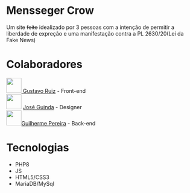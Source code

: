 # Mensseger Crow
Um site <s>feito</s> idealizado por 3 pessoas com a intenção de permitir a liberdade de expreção e uma manifestação contra a PL 2630/20(Lei da Fake News)
# Colaboradores

<img src="https://github.com/xXWalkmanXx/Mensseger_Crow/assets/76261561/38eb26cd-e08c-4d48-a194-d7777b0289b7" width="40" height="40"/><a  href="https://github.com/Deadputo2024"> Gustavo Ruiz</a> - Front-end<br>
<img src="https://instagram.fmgf8-1.fna.fbcdn.net/v/t51.2885-19/236376357_965870710870091_6089001107220684961_n.jpg?stp=dst-jpg_s150x150&_nc_ht=instagram.fmgf8-1.fna.fbcdn.net&_nc_cat=111&_nc_ohc=Cnjhjb8OAZsAX-cGCxV&edm=AOQ1c0wBAAAA&ccb=7-5&oh=00_AfAYf7k-alXyvT6xGXCuJFn2FA0OBjIryelAqyPYtk1siA&oe=64A988F5&_nc_sid=8b3546" width="40" height="40"> <a href="https://www.instagram.com/jose_guinda1/">José Guinda</a> - Designer<br>
<img src="https://avatars.githubusercontent.com/u/76261561?v=4" width="40" height="40"><a href="https://github.com/xXWalkmanXx/">Guilherme Pereira<a/> - Back-end

# Tecnologias
- PHP8
- JS
- HTML5/CSS3
- MariaDB/MySql

